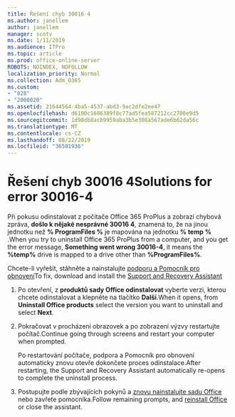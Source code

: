 ```yaml
---
title: Řešení chyb 30016 4
ms.author: janellem
author: janellem
manager: scotv
ms.date: 1/11/2019
ms.audience: ITPro
ms.topic: article
ms.prod: office-online-server
ROBOTS: NOINDEX, NOFOLLOW
localization_priority: Normal
ms.collection: Adm_O365
ms.custom:
- "828"
- "2000020"
ms.assetid: 21644564-4ba5-4537-abd3-9ac2dfe2ee47
ms.openlocfilehash: d6190c1686389f8c77ad5fea587212cc2700e9d5
ms.sourcegitcommit: 1d98db8acb9959aba3b5e308a567ade6b62da56c
ms.translationtype: MT
ms.contentlocale: cs-CZ
ms.lasthandoff: 08/22/2019
ms.locfileid: "36501936"
---
```

# <a name="solutions-for-error-30016-4"></a><span data-ttu-id="19733-102">Řešení chyb 30016 4</span><span class="sxs-lookup"><span data-stu-id="19733-102">Solutions for error 30016-4</span></span>

<span data-ttu-id="19733-103">Při pokusu odinstalovat z počítače Office 365 ProPlus a zobrazí chybová zpráva, **došlo k nějaké nesprávné 30016 4**, znamená to, že na jinou jednotku než **% ProgramFiles %** je mapována na jednotku **% temp %** .</span><span class="sxs-lookup"><span data-stu-id="19733-103">When you try to uninstall Office 365 ProPlus from a computer, and you get the error message, **Something went wrong 30016-4**, it means the **%temp%** drive is mapped to a drive other than **%ProgramFiles%**.</span></span>
  
<span data-ttu-id="19733-104">Chcete-li vyřešit, stáhněte a nainstalujte [podporu a Pomocník pro obnovení](https://aka.ms/SARA-OfficeUninstall-Alchemy)</span><span class="sxs-lookup"><span data-stu-id="19733-104">To fix, download and install the [Support and Recovery Assistant](https://aka.ms/SARA-OfficeUninstall-Alchemy)</span></span>
  
1. <span data-ttu-id="19733-105">Po otevření, z **produktů sady Office odinstalovat** vyberte verzi, kterou chcete odinstalovat a klepněte na tlačítko **Další**.</span><span class="sxs-lookup"><span data-stu-id="19733-105">When it opens, from **Uninstall Office products** select the version you want to uninstall and select **Next**.</span></span>

2. <span data-ttu-id="19733-106">Pokračovat v procházení obrazovek a po zobrazení výzvy restartujte počítač.</span><span class="sxs-lookup"><span data-stu-id="19733-106">Continue going through screens and restart your computer when prompted.</span></span>

    <span data-ttu-id="19733-107">Po restartování počítače, podpora a Pomocník pro obnovení automaticky znovu otevře dokončete proces odinstalace.</span><span class="sxs-lookup"><span data-stu-id="19733-107">After restarting, the Support and Recovery Assistant automatically re-opens to complete the uninstall process.</span></span>

3. <span data-ttu-id="19733-108">Postupujte podle zbývajících pokynů a [znovu nainstalujte sadu Office](https://portal.office.com/OLS/MySoftware.aspx) nebo zavřete pomocníka.</span><span class="sxs-lookup"><span data-stu-id="19733-108">Follow remaining prompts, and [reinstall Office](https://portal.office.com/OLS/MySoftware.aspx) or close the assistant.</span></span>
